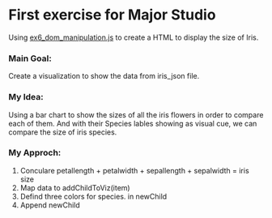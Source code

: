 # First exercise for Major Studio

Using [ex6_dom_manipulation.js](https://github.com/zorawan/MajorStudio1/blob/main/lab01_intro_to_coding/exercises/ex6_dom_manipulation.js) to create a HTML to display the size of Iris.
<h3>Main Goal:</h3>
Create a visualization to show the data from iris_json file.

<h3>My Idea: </h3>
Using a bar chart to show the sizes of all the iris flowers in order to compare each of them. And with their Species lables showing as visual cue, we can compare the size of iris species.

<h3>My Approch:</h3>

1. Conculare petallength + petalwidth + sepallength + sepalwidth = iris size
2. Map data to addChildToViz(item)
3. Defind three colors for species. in newChild
4. Append newChild
  

